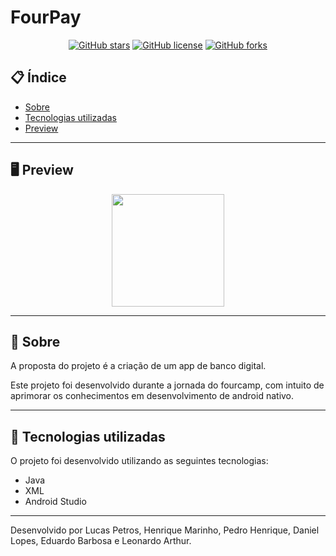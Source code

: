 # FourPay

<div align="center">


[![GitHub stars](https://img.shields.io/github/stars/lucaspetros/FourPay)](https://github.com/lucaspetros/FourPay/stargazers)<space> <space>[![GitHub license](https://img.shields.io/github/license/henriqtm1/FourPay)](https://github.com/henriqtm1/FourPay/blob/master/LICENSE
)<space> <space>[![GitHub forks](https://img.shields.io/github/forks/lucaspetros/FourPay)](https://github.com/lucaspetros/FourPay/network/members)

</div>

## 📋 Índice

- [Sobre](#-Sobre)
- [Tecnologias utilizadas](#-Tecnologias-utilizadas)
- [Preview](#-Preview)

---

## 🖥 Preview 

<div align="center">
  
   <img src="" width="180">
 

</div>

---

## 📖 Sobre 

A proposta do projeto é a criação de um app de banco digital.
  
Este projeto foi desenvolvido durante a jornada do fourcamp, com intuito de aprimorar os conhecimentos em desenvolvimento de android nativo.

--- 

## 🚀 Tecnologias utilizadas

O projeto foi desenvolvido utilizando as seguintes tecnologias:

- Java
- XML
- Android Studio

---


Desenvolvido por Lucas Petros, Henrique Marinho, Pedro Henrique, Daniel Lopes, Eduardo Barbosa e Leonardo Arthur.
